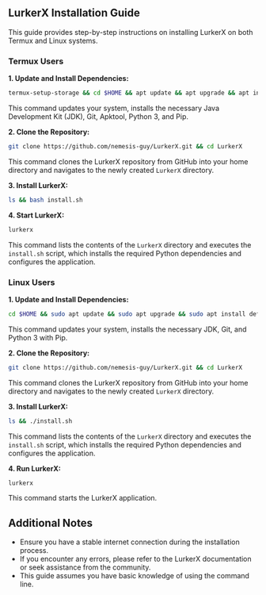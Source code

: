 ## LurkerX Installation Guide

This guide provides step-by-step instructions on installing LurkerX on both Termux and Linux systems.

### Termux Users

**1. Update and Install Dependencies:**

```bash
termux-setup-storage && cd $HOME && apt update && apt upgrade && apt install openjdk-17 && pkg install git apktool python3 python3-pip -y
```

This command updates your system, installs the necessary Java Development Kit (JDK), Git, Apktool, Python 3, and Pip.

**2. Clone the Repository:**

```bash
git clone https://github.com/nemesis-guy/LurkerX.git && cd LurkerX
```

This command clones the LurkerX repository from GitHub into your home directory and navigates to the newly created `LurkerX` directory.

**3. Install LurkerX:**

```bash
ls && bash install.sh
```

**4. Start LurkerX:**

```bash
lurkerx
```

This command lists the contents of the `LurkerX` directory and executes the `install.sh` script, which installs the required Python dependencies and configures the application.

### Linux Users

**1. Update and Install Dependencies:**

```bash
cd $HOME && sudo apt update && sudo apt upgrade && sudo apt install default-jdk git python3 python3-pip -y
```

This command updates your system, installs the necessary JDK, Git, and Python 3 with Pip.

**2. Clone the Repository:**

```bash
git clone https://github.com/nemesis-guy/LurkerX.git && cd LurkerX
```

This command clones the LurkerX repository from GitHub into your home directory and navigates to the newly created `LurkerX` directory.

**3. Install LurkerX:**

```bash
ls && ./install.sh
```

This command lists the contents of the `LurkerX` directory and executes the `install.sh` script, which installs the required Python dependencies and configures the application.

**4. Run LurkerX:**

```bash
lurkerx
```

This command starts the LurkerX application.

## Additional Notes

- Ensure you have a stable internet connection during the installation process.
- If you encounter any errors, please refer to the LurkerX documentation or seek assistance from the community.
- This guide assumes you have basic knowledge of using the command line.
